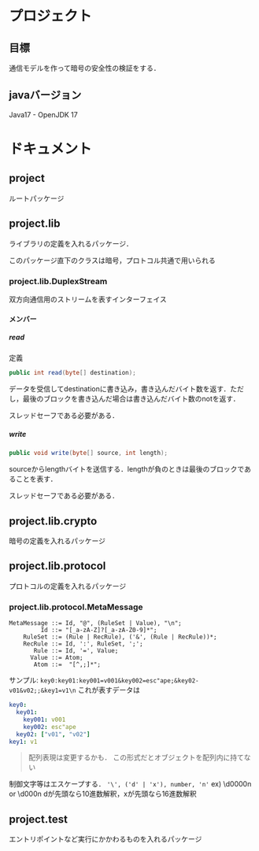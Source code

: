 # プロジェクト

## 目標
通信モデルを作って暗号の安全性の検証をする．

## javaバージョン
Java17 - OpenJDK 17

# ドキュメント

## project
ルートパッケージ

## project.lib
ライブラリの定義を入れるパッケージ．

このパッケージ直下のクラスは暗号，プロトコル共通で用いられる

### project.lib.DuplexStream
双方向通信用のストリームを表すインターフェイス

#### メンバー
##### read
定義

```java
public int read(byte[] destination);
```
データを受信してdestinationに書き込み，書き込んだバイト数を返す．ただし，最後のブロックを書き込んだ場合は書き込んだバイト数のnotを返す．

スレッドセーフである必要がある．


##### write
```java
public void write(byte[] source, int length);
```
sourceからlengthバイトを送信する．lengthが負のときは最後のブロックであることを表す．

スレッドセーフである必要がある．

## project.lib.crypto
暗号の定義を入れるパッケージ

## project.lib.protocol
プロトコルの定義を入れるパッケージ

### project.lib.protocol.MetaMessage
```ebnf
MetaMessage ::= Id, "@", (RuleSet | Value), "\n";
         Id ::= "[_a-zA-Z]?[_a-zA-Z0-9]*";
    RuleSet ::= (Rule | RecRule), ('&', (Rule | RecRule))*;
    RecRule ::= Id, ':', RuleSet, ';';
       Rule ::= Id, '=', Value;
      Value ::= Atom;
       Atom ::=  "[^,;]*";
```
サンプル: `key0:key01:key001=v001&key002=esc"ape;&key02-v01&v02;;&key1=v1\n`
これが表すデータは
```yaml
key0:  
  key01: 
    key001: v001
    key002: esc"ape
  key02: ["v01", "v02"]
key1: v1
```
> 配列表現は変更するかも．
> この形式だとオブジェクトを配列内に持てない
> 
制御文字等はエスケープする．
`'\', ('d' | 'x'), number, 'n'`
ex) \d0000n or \d000n
dが先頭なら10進数解釈，xが先頭なら16進数解釈
## project.test
エントリポイントなど実行にかかわるものを入れるパッケージ
